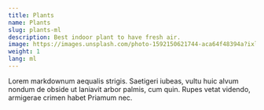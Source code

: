 ```yaml
---
title: Plants
name: Plants
slug: plants-ml
description: Best indoor plant to have fresh air.
image: https://images.unsplash.com/photo-1592150621744-aca64f48394a?ixlib=rb-4.0.3&ixid=MnwxMjA3fDB8MHxwaG90by1wYWdlfHx8fGVufDB8fHx8&auto=format&fit=crop&w=2391&q=80
weight: 1
lang: ml
---
```


Lorem markdownum aequalis strigis. Saetigeri iubeas, vultu huic alvum nondum
de obside ut laniavit arbor palmis, cum quin. Rupes vetat videndo, armigerae
crimen habet Priamum nec.